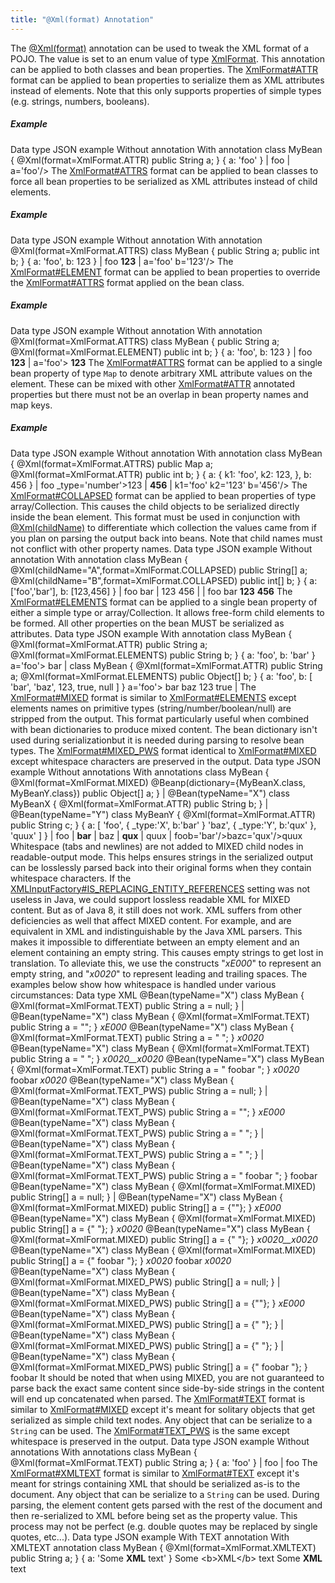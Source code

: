 ```yaml
---
title: "@Xml(format) Annotation"
---
```


The [@Xml(format)](../apidocs/org/apache/juneau/xml/annotation/Xml.html#format()) annotation can be used to tweak the XML format of a POJO.
The value is set to an enum value of type [XmlFormat](../apidocs/org/apache/juneau/xml/annotation/XmlFormat.html).
This annotation can be applied to both classes and bean properties.
The [XmlFormat#ATTR](../apidocs/org/apache/juneau/xml/annotation/XmlFormat.html#ATTR) format can be applied to bean properties to serialize them as XML attributes instead of elements.
Note that this only supports properties of simple types (e.g.
strings, numbers, booleans).
##### Example
Data type JSON example Without annotation With annotation class MyBean \{ @Xml(format=XmlFormat.ATTR) public String a; \} \{ a: 'foo' \} |		foo |	a='foo'/> The [XmlFormat#ATTRS](../apidocs/org/apache/juneau/xml/annotation/XmlFormat.html#ATTRS) format can be applied to bean classes to force all bean properties to be serialized as XML attributes instead of child elements.
##### Example
Data type JSON example Without annotation With annotation @Xml(format=XmlFormat.ATTRS) class MyBean \{ public String a; public int b; \} \{ a: 'foo', b: 123 \} |		foo **123** |	a='foo' b='123'/> The [XmlFormat#ELEMENT](../apidocs/org/apache/juneau/xml/annotation/XmlFormat.html#ELEMENT) format can be applied to bean properties to override the [XmlFormat#ATTRS](../apidocs/org/apache/juneau/xml/annotation/XmlFormat.html#ATTRS) format applied on the bean class.
##### Example
Data type JSON example Without annotation With annotation @Xml(format=XmlFormat.ATTRS) class MyBean \{ public String a; @Xml(format=XmlFormat.ELEMENT) public int b; \} \{ a: 'foo', b: 123 \} |		foo **123** |	a='foo'> **123** The [XmlFormat#ATTRS](../apidocs/org/apache/juneau/xml/annotation/XmlFormat.html#ATTRS) format can be applied to a single bean property of type `Map` to denote arbitrary XML attribute values on the element.
These can be mixed with other [XmlFormat#ATTR](../apidocs/org/apache/juneau/xml/annotation/XmlFormat.html#ATTR) annotated properties but there must not be an overlap in bean property names and map keys.
##### Example
Data type JSON example Without annotation With annotation class MyBean \{ @Xml(format=XmlFormat.ATTRS) public Map a; @Xml(format=XmlFormat.ATTR) public int b; \} \{ a: \{ k1: 'foo', k2: 123, \}, b: 456 \} | foo _type='number'>123 |		**456** |	k1='foo' k2='123' b='456'/> The [XmlFormat#COLLAPSED](../apidocs/org/apache/juneau/xml/annotation/XmlFormat.html#COLLAPSED) format can be applied to bean properties of type array/Collection.
This causes the child objects to be serialized directly inside the bean element.
This format must be used in conjunction with [@Xml(childName)](../apidocs/org/apache/juneau/xml/annotation/Xml.html#childName()) to differentiate which collection the values came from if you plan on parsing the output back into beans.
Note that child names must not conflict with other property names.
Data type JSON example Without annotation With annotation class MyBean \{ @Xml(childName="A",format=XmlFormat.COLLAPSED) public String[] a; @Xml(childName="B",format=XmlFormat.COLLAPSED) public int[] b; \} \{ a: ['foo','bar'], b: [123,456] \} | foo bar | 123 456 | |		foo bar **123** **456** The [XmlFormat#ELEMENTS](../apidocs/org/apache/juneau/xml/annotation/XmlFormat.html#ELEMENTS) format can be applied to a single bean property of either a simple type or array/Collection.
It allows free-form child elements to be formed.
All other properties on the bean MUST be serialized as attributes.
Data type JSON example With annotation class MyBean \{ @Xml(format=XmlFormat.ATTR) public String a; @Xml(format=XmlFormat.ELEMENTS) public String b; \} \{ a: 'foo', b: 'bar' \} a='foo'> bar |	class MyBean \{ @Xml(format=XmlFormat.ATTR) public String a; @Xml(format=XmlFormat.ELEMENTS) public Object[] b; \} \{ a: 'foo', b: [ 'bar', 'baz', 123, true, null ] \} a='foo'> bar baz 123 true | The [XmlFormat#MIXED](../apidocs/org/apache/juneau/xml/annotation/XmlFormat.html#MIXED) format is similar to [XmlFormat#ELEMENTS](../apidocs/org/apache/juneau/xml/annotation/XmlFormat.html#ELEMENTS) except elements names on primitive types (string/number/boolean/null) are stripped from the output.
This format particularly useful when combined with bean dictionaries to produce mixed content.
The bean dictionary isn't used during serializationbut it is needed during parsing to resolve bean types.
The [XmlFormat#MIXED_PWS](../apidocs/org/apache/juneau/xml/annotation/XmlFormat.html#MIXED_PWS) format identical to [XmlFormat#MIXED](../apidocs/org/apache/juneau/xml/annotation/XmlFormat.html#MIXED) except whitespace characters are preserved in the output.
Data type JSON example Without annotations With annotations class MyBean \{ @Xml(format=XmlFormat.MIXED) @Beanp(dictionary=\{MyBeanX.class, MyBeanY.class\}) public Object[] a; \} |	@Bean(typeName="X") class MyBeanX \{ @Xml(format=XmlFormat.ATTR) public String b; \} |	@Bean(typeName="Y") class MyBeanY \{ @Xml(format=XmlFormat.ATTR) public String c; \} \{ a: [ 'foo', \{ _type:'X', b:'bar' \} 'baz', \{ _type:'Y', b:'qux' \}, 'quux' ] \} | foo |				**bar** |			baz |				**qux** |			quux | foob='bar'/>bazc='qux'/>quux Whitespace (tabs and newlines) are not added to MIXED child nodes in readable-output mode.
This helps ensures strings in the serialized output can be losslessly parsed back into their original forms when they contain whitespace characters.
If the [XMLInputFactory#IS_REPLACING_ENTITY_REFERENCES](../apidocs/javax/xml/stream/XMLInputFactory.html#IS_REPLACING_ENTITY_REFERENCES) setting was not useless in Java, we could support lossless readable XML for MIXED content.
But as of Java 8, it still does not work.
XML suffers from other deficiencies as well that affect MIXED content.
For example,  and  are equivalent in XML and indistinguishable by the Java XML parsers.
This makes it impossible to differentiate between an empty element and an element containing an empty string.
This causes empty strings to get lost in translation.
To alleviate this, we use the constructs "_xE000_" to represent an empty string, and "_x0020_" to represent leading and trailing spaces.
The examples below show how whitespace is handled under various circumstances: Data type XML @Bean(typeName="X") class MyBean \{ @Xml(format=XmlFormat.TEXT) public String a = null; \} |	@Bean(typeName="X") class MyBean \{ @Xml(format=XmlFormat.TEXT) public String a = ""; \} _xE000_ @Bean(typeName="X") class MyBean \{ @Xml(format=XmlFormat.TEXT) public String a = " "; \} _x0020_ @Bean(typeName="X") class MyBean \{ @Xml(format=XmlFormat.TEXT) public String a = "  "; \} _x0020__x0020_ @Bean(typeName="X") class MyBean \{ @Xml(format=XmlFormat.TEXT) public String a = "  foobar  "; \} _x0020_ foobar _x0020_ @Bean(typeName="X") class MyBean \{ @Xml(format=XmlFormat.TEXT_PWS) public String a = null; \} |	@Bean(typeName="X") class MyBean \{ @Xml(format=XmlFormat.TEXT_PWS) public String a = ""; \} _xE000_ @Bean(typeName="X") class MyBean \{ @Xml(format=XmlFormat.TEXT_PWS) public String a = " "; \} |	@Bean(typeName="X") class MyBean \{ @Xml(format=XmlFormat.TEXT_PWS) public String a = "  "; \} |	@Bean(typeName="X") class MyBean \{ @Xml(format=XmlFormat.TEXT_PWS) public String a = "  foobar  "; \} foobar @Bean(typeName="X") class MyBean \{ @Xml(format=XmlFormat.MIXED) public String[] a = null; \} |	@Bean(typeName="X") class MyBean \{ @Xml(format=XmlFormat.MIXED) public String[] a = \{""\}; \} _xE000_ @Bean(typeName="X") class MyBean \{ @Xml(format=XmlFormat.MIXED) public String[] a = \{" "\}; \} _x0020_ @Bean(typeName="X") class MyBean \{ @Xml(format=XmlFormat.MIXED) public String[] a = \{"  "\}; \} _x0020__x0020_ @Bean(typeName="X") class MyBean \{ @Xml(format=XmlFormat.MIXED) public String[] a = \{"  foobar  "\}; \} _x0020_ foobar _x0020_ @Bean(typeName="X") class MyBean \{ @Xml(format=XmlFormat.MIXED_PWS) public String[] a = null; \} |	@Bean(typeName="X") class MyBean \{ @Xml(format=XmlFormat.MIXED_PWS) public String[] a = \{""\}; \} _xE000_ @Bean(typeName="X") class MyBean \{ @Xml(format=XmlFormat.MIXED_PWS) public String[] a = \{" "\}; \} |	@Bean(typeName="X") class MyBean \{ @Xml(format=XmlFormat.MIXED_PWS) public String[] a = \{"  "\}; \} |	@Bean(typeName="X") class MyBean \{ @Xml(format=XmlFormat.MIXED_PWS) public String[] a = \{"  foobar  "\}; \} foobar It should be noted that when using MIXED, you are not guaranteed to parse back the exact same content since side-by-side strings in the content will end up concatenated when parsed.
The [XmlFormat#TEXT](../apidocs/org/apache/juneau/xml/annotation/XmlFormat.html#TEXT) format is similar to [XmlFormat#MIXED](../apidocs/org/apache/juneau/xml/annotation/XmlFormat.html#MIXED) except it's meant for solitary objects that get serialized as simple child text nodes.
Any object that can be serialize to a `String` can be used.
The [XmlFormat#TEXT_PWS](../apidocs/org/apache/juneau/xml/annotation/XmlFormat.html#TEXT_PWS) is the same except whitespace is preserved in the output.
Data type JSON example Without annotations With annotations class MyBean \{ @Xml(format=XmlFormat.TEXT) public String a; \} \{ a: 'foo' \} |		foo |	foo The [XmlFormat#XMLTEXT](../apidocs/org/apache/juneau/xml/annotation/XmlFormat.html#XMLTEXT) format is similar to [XmlFormat#TEXT](../apidocs/org/apache/juneau/xml/annotation/XmlFormat.html#TEXT) except it's meant for strings containing XML that should be serialized as-is to the document.
Any object that can be serialize to a `String` can be used.
During parsing, the element content gets parsed with the rest of the document and then re-serialized to XML before being set as the property value.
This process may not be perfect (e.g.
double quotes may be replaced by single quotes, etc...).
Data type JSON example With TEXT annotation With XMLTEXT annotation class MyBean \{ @Xml(format=XmlFormat.XMLTEXT) public String a; \} \{ a: 'Some **XML** text' \} Some &lt;b&gt;XML&lt;/b&gt; text Some **XML** text